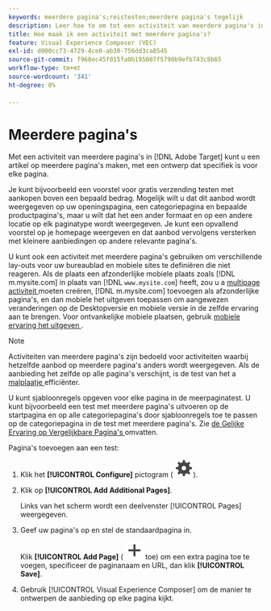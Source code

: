 ```yaml
---
keywords: meerdere pagina's;reistesten;meerdere pagina's tegelijk
description: Leer hoe te om tot een activiteit van meerdere pagina's in Adobe  [!DNL Target]  te leiden laat u een verhaal over veelvoudige pagina's, met een ontwerp tot stand brengen dat voor elke pagina specifiek is.
title: Hoe maak ik een activiteit met meerdere pagina's?
feature: Visual Experience Composer (VEC)
exl-id: d000cc73-4729-4ce0-ab30-756dd3ca8545
source-git-commit: f968ec45f015fa0b195007f5790b9efb743c8b65
workflow-type: tm+mt
source-wordcount: '341'
ht-degree: 0%

---
```


# Meerdere pagina&#39;s

Met een activiteit van meerdere pagina&#39;s in [!DNL Adobe Target] kunt u een artikel op meerdere pagina&#39;s maken, met een ontwerp dat specifiek is voor elke pagina.

Je kunt bijvoorbeeld een voorstel voor gratis verzending testen met aankopen boven een bepaald bedrag. Mogelijk wilt u dat dit aanbod wordt weergegeven op uw openingspagina, een categoriepagina en bepaalde productpagina&#39;s, maar u wilt dat het een ander formaat en op een andere locatie op elk paginatype wordt weergegeven. Je kunt een opvallend voorstel op je homepage weergeven en dat aanbod vervolgens versterken met kleinere aanbiedingen op andere relevante pagina&#39;s.

U kunt ook een activiteit met meerdere pagina&#39;s gebruiken om verschillende lay-outs voor uw bureaublad en mobiele sites te definiëren die niet reageren. Als de plaats een afzonderlijke mobiele plaats zoals [!DNL m.mysite.com] in plaats van [!DNL `www.mysite.com`] heeft, zou u a [ multipage activiteit ](/help/main/c-experiences/c-visual-experience-composer/multipage-activity.md#concept_277E096063E14813AC5D8EDFA1D2ED48) moeten creëren, [!DNL m.mysite.com] toevoegen als afzonderlijke pagina&#39;s, en dan mobiele het uitgeven toepassen om aangewezen veranderingen op de Desktopversie en mobiele versie in de zelfde ervaring aan te brengen. Voor ontvankelijke mobiele plaatsen, gebruik [ mobiele ervaring het uitgeven ](/help/main/c-experiences/c-visual-experience-composer/mobile-viewports.md#concept_8E45527C4ABC41D59AA3553BEDC76FA5).

>[!NOTE]
>
>Activiteiten van meerdere pagina&#39;s zijn bedoeld voor activiteiten waarbij hetzelfde aanbod op meerdere pagina&#39;s anders wordt weergegeven. Als de aanbieding het zelfde op alle pagina&#39;s verschijnt, is de test van het a [ malplaatje ](/help/main/c-experiences/c-visual-experience-composer/temtest.md#task_2539D51A18044F82B0D9895636546781) efficiënter.

U kunt sjabloonregels opgeven voor elke pagina in de meerpaginatest. U kunt bijvoorbeeld een test met meerdere pagina&#39;s uitvoeren op de startpagina en op alle categoriepagina&#39;s door sjabloonregels toe te passen op de categoriepagina in de test met meerdere pagina&#39;s. Zie [ de Gelijke Ervaring op Vergelijkbare Pagina&#39;s ](/help/main/c-experiences/c-visual-experience-composer/temtest.md#task_2539D51A18044F82B0D9895636546781) omvatten.

Pagina&#39;s toevoegen aan een test:

1. Klik het **[!UICONTROL Configure]** pictogram ( ![ vorm pictogram ](/help/main/assets/icons/Setting.svg)).
1. Klik op **[!UICONTROL Add Additional Pages]**.

   Links van het scherm wordt een deelvenster [!UICONTROL Pages] weergegeven.

1. Geef uw pagina&#39;s op en stel de standaardpagina in.

   Klik **[!UICONTROL Add Page]** ( ![ voeg pictogram ](/help/main/assets/icons/Add.svg) toe) om een extra pagina toe te voegen, specificeer de paginanaam en URL, dan klik **[!UICONTROL Save]**.

1. Gebruik [!UICONTROL Visual Experience Composer] om de manier te ontwerpen de aanbieding op elke pagina kijkt.
